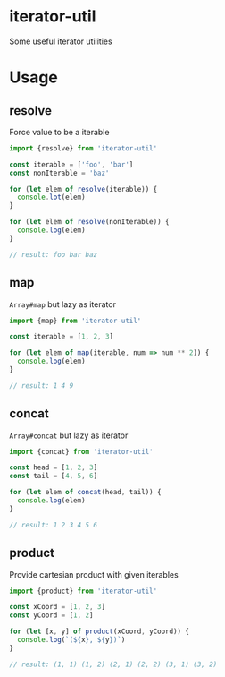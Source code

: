 iterator-util
==============

Some useful iterator utilities

# Usage

## resolve

Force value to be a iterable

```js
import {resolve} from 'iterator-util'

const iterable = ['foo', 'bar']
const nonIterable = 'baz'

for (let elem of resolve(iterable)) {
  console.lot(elem)
}

for (let elem of resolve(nonIterable)) {
  console.log(elem)
}

// result: foo bar baz
```

## map

`Array#map` but lazy as iterator

```js
import {map} from 'iterator-util'

const iterable = [1, 2, 3]

for (let elem of map(iterable, num => num ** 2)) {
  console.log(elem)
}

// result: 1 4 9
```

## concat

`Array#concat` but lazy as iterator

```js
import {concat} from 'iterator-util'

const head = [1, 2, 3]
const tail = [4, 5, 6]

for (let elem of concat(head, tail)) {
  console.log(elem)
}

// result: 1 2 3 4 5 6
```

## product

Provide cartesian product with given iterables

```js
import {product} from 'iterator-util'

const xCoord = [1, 2, 3]
const yCoord = [1, 2]

for (let [x, y] of product(xCoord, yCoord)) {
  console.log(`(${x}, ${y})`)
}

// result: (1, 1) (1, 2) (2, 1) (2, 2) (3, 1) (3, 2)
```
